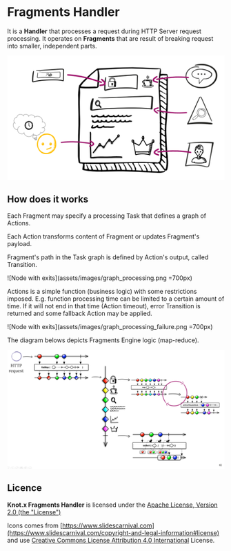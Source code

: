 # Fragments Handler
It is a **Handler** that processes a request during HTTP Server request processing.
It operates on **Fragments** that are result of breaking request into smaller, independent parts. 

![Node with exits](assets/images/case.png)

## How does it works

Each Fragment may specify a processing Task that defines a graph of Actions.

Each Action transforms content of Fragment or updates Fragment's payload. 

Fragment's path in the Task graph is defined by Action's output, called Transition.

![Node with exits](assets/images/graph_processing.png =700px)

Actions is a simple function (business logic) with some restrictions imposed. E.g. function processing
time can be limited to a certain amount of time. If it will not end in that time (Action timeout), 
error Transition is returned and some fallback Action may be applied.

![Node with exits](assets/images/graph_processing_failure.png =700px)


The diagram belows depicts Fragments Engine logic (map-reduce).

![Node with exits](assets/images/all_in_one_processing.png)


## Licence
**Knot.x Fragments Handler** is licensed under the [Apache License, Version 2.0 (the "License")](https://www.apache.org/licenses/LICENSE-2.0.txt)

Icons comes from [https://www.slidescarnival.com](https://www.slidescarnival.com/copyright-and-legal-information#license) and 
use [Creative Commons License Attribution 4.0 International](https://creativecommons.org/licenses/by/4.0/) License.

